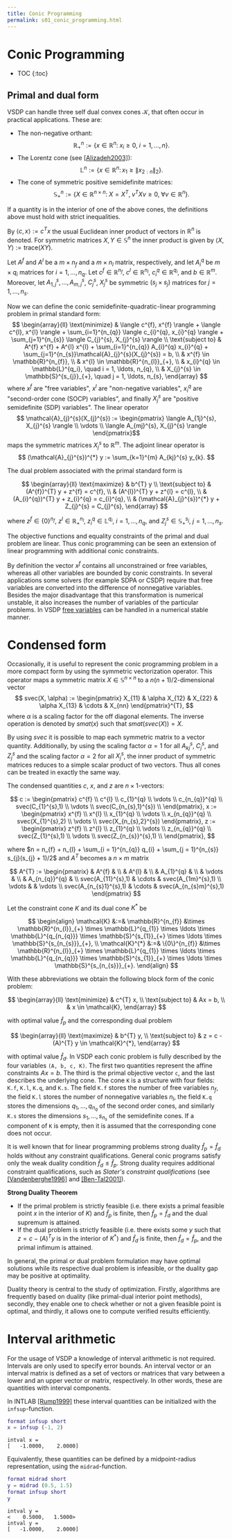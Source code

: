 ```yaml
---
title: Conic Programming
permalink: s01_conic_programming.html
---
```


# Conic Programming

* TOC
{:toc}

## Primal and dual form

VSDP can handle three self dual convex cones $\mathcal{K}$,
that often occur in practical applications.
These are:

* The non-negative orthant:
  $$
  \mathbb{R}^{n}_{+} := \{ x \in \mathbb{R}^{n} \colon\; x_{i} \geq 0, \; i = 1, \ldots, n \}.
  $$
* The Lorentz cone (see [[Alizadeh2003]](s10_references.html#Alizadeh2003)):
  $$
  \mathbb{L}^{n} := \{ x \in \mathbb{R}^{n} \colon x_{1}
  \geq \|x_{2:n}\|_{2}\}.
  $$
* The cone of symmetric positive semidefinite matrices:
  $$
  \mathbb{S}^{n}_{+} := \left\{ X \in \mathbb{R}^{n \times n} \colon\;
  X = X^{T},\; v^{T} X v \geq 0,\; \forall v \in \mathbb{R}^{n} \right\}.
  $$

If a quantity is in the interior of one of the above cones,
the definitions above must hold with strict inequalities.

By $\langle c, x \rangle := c^{T} x$
the usual Euclidean inner product of vectors in $\mathbb{R}^{n}$ is denoted.
For symmetric matrices $X, Y \in \mathbb{S}^{n}$ the inner product is given by
$\langle X,Y \rangle := \text{trace}(XY)$.

Let $A^{f}$ and $A^{l}$ be a $m \times n_{f}$ and a $m \times n_{l}$ matrix,
respectively,
and let $A_{i}^{q}$ be $m \times q_{i}$ matrices for $i = 1,\ldots,n_{q}$.
Let $c^{f} \in \mathbb{R}^{n_{f}}$,
$c^{l} \in \mathbb{R}^{n_{l}}$,
$c_{i}^{q} \in \mathbb{R}^{q_i}$, and
$b \in \mathbb{R}^{m}$.
Moreover, let $A_{1,j}^{s}, \ldots, A_{m,j}^{s}$, $C_{j}^{s}$, $X_{j}^{s}$
be symmetric $(s_{j} \times s_{j})$ matrices for $j = 1, \ldots, n_{s}$.

Now we can define the conic semidefinite-quadratic-linear programming problem in primal standard form:
$$
\begin{array}{ll}
\text{minimize} &
\langle c^{f}, x^{f} \rangle + \langle c^{l}, x^{l} \rangle +
\sum_{i=1}^{n_{q}} \langle c_{i}^{q}, x_{i}^{q} \rangle +
\sum_{j=1}^{n_{s}} \langle C_{j}^{s}, X_{j}^{s} \rangle \\
\text{subject to} &
A^{f} x^{f} + A^{l} x^{l} + \sum_{i=1}^{n_{q}} A_{i}^{q} x_{i}^{q} +
\sum_{j=1}^{n_{s}}\mathcal{A}_{j}^{s}(X_{j}^{s}) = b, \\
& x^{f} \in \mathbb{R}^{n_{f}}, \\
& x^{l} \in \mathbb{R}^{n_{l}}_{+}, \\
& x_{i}^{q} \in \mathbb{L}^{q_i}, \quad i = 1, \ldots, n_{q}, \\
& X_{j}^{s} \in \mathbb{S}^{s_{j}}_{+}, \quad j = 1, \ldots, n_{s},
\end{array}
$$
where $x^{f}$ are "free variables",
$x^{l}$ are "non-negative variables",
$x_{i}^{q}$ are "second-order cone (SOCP) variables",
and finally $X_{j}^{s}$ are "positive semidefinite (SDP) variables".
The linear operator
$$
\mathcal{A}_{j}^{s}(X_{j}^{s}) :=
\begin{pmatrix}
\langle A_{1j}^{s}, X_{j}^{s} \rangle \\
\vdots \\
\langle A_{mj}^{s}, X_{j}^{s} \rangle
\end{pmatrix}$$
maps the symmetric matrices $X_{j}^{s}$ to $\mathbb{R}^{m}$.
The adjoint linear operator is
$$
(\mathcal{A}_{j}^{s})^{*} y := \sum_{k=1}^{m} A_{kj}^{s} y_{k}.
$$

The dual problem associated with the primal standard form is

$$
\begin{array}{ll}
\text{maximize} & b^{T} y \\
\text{subject to}
& (A^{f})^{T} y + z^{f} = c^{f}, \\
& (A^{l})^{T} y + z^{l} = c^{l}, \\
& (A_{i}^{q})^{T} y + z_{i}^{q} = c_{i}^{q}, \\
& (\mathcal{A}_{j}^{s})^{*} y + Z_{j}^{s} = C_{j}^{s},
\end{array}
$$

where $z^{f} \in \lbrace 0 \rbrace^{n_{f}}$,
$z^{l} \in \mathbb{R}^{n_{l}}_{+}$,
$z_{i}^{q} \in \mathbb{L}^{q_i}$, $i = 1, \ldots, n_{q}$, and
$Z_{j}^{s} \in \mathbb{S}^{s_{j}}_{+}$, $j = 1, \ldots, n_{s}$.

The objective functions and equality constraints of the primal and dual problem are linear.
Thus conic programming can be seen an extension of linear programming
with additional conic constraints.

By definition the vector $x^{f}$ contains all unconstrained or free variables,
whereas all other variables are bounded by conic constraints.
In several applications some solvers (for example SDPA or CSDP) require that
free variables are converted into the difference of nonnegative variables.
Besides the major disadvantage that this transformation is numerical unstable,
it also increases the number of variables of the particular problems.
In VSDP [free variables](s07_free_variables.html)
can be handled in a numerical stable manner.

# Condensed form

Occasionally, it is useful to represent the conic programming problem in a
more compact form by using the symmetric vectorization operator.
This operator maps a symmetric matrix $X \in \mathbb{S}^{n \times n}$
to a $n(n + 1)/2$-dimensional vector
$$
svec(X, \alpha) :=
\begin{pmatrix}
X_{11} & \alpha X_{12} & X_{22} & \alpha X_{13} & \cdots &  X_{nn}
\end{pmatrix}^{T},
$$
where $\alpha$ is a scaling factor for the off diagonal elements.
The inverse operation is denoted by $smat(x)$ such that $smat(svec(X)) = X$.

By using $svec$ it is possible to map each symmetric matrix to a vector
quantity.  Additionally, by using the scaling factor $\alpha = 1$ for all
$A_{kj}^{s}$, $C_{j}^{s}$, and $Z_{j}^{s}$ and the scaling factor
$\alpha = 2$ for all $X_{j}^{s}$, the inner product of symmetric matrices
reduces to a simple scalar product of two vectors.  Thus all cones can be
treated in exactly the same way.

The condensed quantities $c$, $x$, and $z$ are $n \times 1$-vectors:

$$
c :=
\begin{pmatrix}
c^{f} \\ c^{l} \\ c_{1}^{q} \\ \vdots \\ c_{n_{q}}^{q} \\
svec(C_{1}^{s},1) \\ \vdots \\ svec(C_{n_{s},1}^{s}) \\
\end{pmatrix},
x :=
\begin{pmatrix}
x^{f} \\ x^{l} \\ x_{1}^{q} \\ \vdots \\ x_{n_{q}}^{q} \\
svec(X_{1}^{s},2) \\ \vdots \\ svec(X_{n_{s},2}^{s})
\end{pmatrix},
z :=
\begin{pmatrix}
z^{f} \\ z^{l} \\ z_{1}^{q} \\ \vdots \\ z_{n_{q}}^{q} \\
svec(Z_{1}^{s},1) \\ \vdots \\ svec(Z_{n_{s}}^{s},1) \\
\end{pmatrix},
$$

where $n = n_{f} + n_{l} + \sum_{i = 1}^{n_{q}} q_{i} + \sum_{j = 1}^{n_{s}} s_{j}(s_{j} + 1)/2$
and $A^{T}$ becomes a $n \times m$ matrix

$$
A^{T} :=
\begin{pmatrix}
& A^{f} & \\
& A^{l} & \\
& A_{1}^{q} & \\
& \vdots & \\
& A_{n_{q}}^{q} & \\
svec(A_{11}^{s},1) & \cdots & svec(A_{1m}^{s},1) \\
\vdots & & \vdots \\
svec(A_{n_{s}1}^{s},1) & \cdots & svec(A_{n_{s}m}^{s},1)
\end{pmatrix}
$$

Let the constraint cone $K$ and its dual cone $K^{*}$ be

$$
\begin{align}
\mathcal{K} &:=&
\mathbb{R}^{n_{f}} &\times
\mathbb{R}^{n_{l}}_{+} \times
\mathbb{L}^{q_{1}} \times \ldots \times \mathbb{L}^{q_{n_{q}}} \times
\mathbb{S}^{s_{1}}_{+} \times \ldots \times \mathbb{S}^{s_{n_{s}}}_{+}, \\
\mathcal{K}^{*} &:=&
\{0\}^{n_{f}} &\times
\mathbb{R}^{n_{l}}_{+} \times
\mathbb{L}^{q_{1}} \times \ldots \times \mathbb{L}^{q_{n_{q}}} \times
\mathbb{S}^{s_{1}}_{+} \times \ldots \times \mathbb{S}^{s_{n_{s}}}_{+}.
\end{align}
$$

With these abbreviations we obtain the following block form of the conic problem:

$$
\begin{array}{ll}
\text{minimize}   & c^{T} x, \\
\text{subject to} & Ax = b, \\
                  & x \in \mathcal{K},
\end{array}
$$

with optimal value $\hat{f}_{p}$ and the corresponding dual problem

$$
\begin{array}{ll}
\text{maximize}   & b^{T} y, \\
\text{subject to} & z = c - (A)^{T} y \in \mathcal{K}^{*},
\end{array}
$$

with optimal value $\hat{f}_{d}$.
In VSDP each conic problem is fully described by the four variables `(A, b, c, K)`.
The first two quantities represent the affine constraints $Ax = b$.
The third is the primal objective vector `c`,
and the last describes the underlying cone.
The cone `K` is a structure with four fields: `K.f`, `K.l`, `K.q`, and `K.s`.
The field `K.f` stores the number of free variables $n_{f}$,
the field `K.l` stores the number of nonnegative variables $n_{l}$,
the field `K.q` stores the dimensions $q_{1}, \ldots, q_{n_{q}}$ of the second order cones,
and similarly `K.s` stores the dimensions $s_{1}, \ldots, s_{n_{s}}$ of the semidefinite cones.
If a component of `K` is empty,
then it is assumed that the corresponding cone does not occur.

It is well known that for linear programming problems strong duality
$\hat{f}_{p} = \hat{f}_{d}$ holds without any constraint qualifications.
General conic programs satisfy only the weak duality condition $\hat{f}_{d} \leq \hat{f}_{p}$.
Strong duality requires additional constraint qualifications,
such as _Slater's constraint qualifications_
(see [[Vandenberghe1996]](s10_references.html#Vandenberghe1996)
and [[Ben-Tal2001]](s10_references.html#Ben-Tal2001)).

**Strong Duality Theorem**

* If the primal problem is strictly feasible (i.e. there exists a primal
  feasible point $x$ in the interior of $K$) and $\hat{f}_{p}$ is finite,
  then $\hat{f}_{p} = \hat{f}_{d}$ and the dual supremum is attained.
* If the dual problem is strictly feasible (i.e. there exists some $y$ such
  that $z = c - (A)^{T} y$ is in the interior of $K^{*}$) and $\hat{f}_{d}$
  is finite, then $\hat{f}_{d} = \hat{f}_{p}$, and the primal infimum is
  attained.

In general, the primal or dual problem formulation may have optimal solutions
while its respective dual problem is infeasible, or the duality gap may be
positive at optimality.

Duality theory is central to the study of optimization.
Firstly, algorithms are frequently based on duality
(like primal-dual interior point methods),
secondly, they enable one to check whether or not a given feasible point is optimal,
and thirdly, it allows one to compute verified results efficiently.

# Interval arithmetic

For the usage of VSDP a knowledge of interval arithmetic is not required.
Intervals are only used to specify error bounds.
An interval vector or an interval matrix is defined as a set of vectors or matrices
that vary between a lower and an upper vector or matrix,
respectively.
In other words,
these are quantities with interval components.

In INTLAB [[Rump1999]](s10_references.html#Rump1999) these interval quantities
can be initialized with the `infsup`-function.


```matlab
format infsup short
x = infsup (-1, 2)
```

    intval x =
    [   -1.0000,    2.0000]


Equivalently,
these quantities can be defined by a midpoint-radius representation,
using the `midrad`-function.


```matlab
format midrad short
y = midrad (0.5, 1.5)
format infsup short
y
```

    intval y =
    <    0.5000,   1.5000>
    intval y =
    [   -1.0000,    2.0000]

